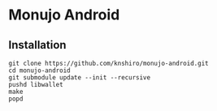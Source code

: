 # Monujo Android

## Installation

```
git clone https://github.com/knshiro/monujo-android.git
cd monujo-android
git submodule update --init --recursive
pushd libwallet
make
popd
```
